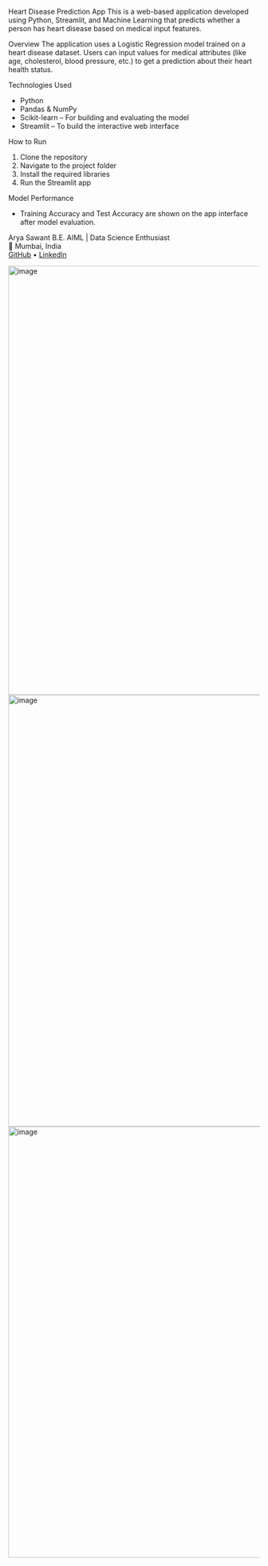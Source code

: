 Heart Disease Prediction App
This is a web-based application developed using Python, Streamlit, and Machine Learning that predicts whether a person has heart disease based on medical input features.

Overview
The application uses a Logistic Regression model trained on a heart disease dataset. Users can input values for medical attributes (like age, cholesterol, blood pressure, etc.) to get a prediction about their heart health status.

Technologies Used
- Python
- Pandas & NumPy
- Scikit-learn – For building and evaluating the model
- Streamlit – To build the interactive web interface

 How to Run
1. Clone the repository
2. Navigate to the project folder
3. Install the required libraries
4. Run the Streamlit app

Model Performance
- Training Accuracy and Test Accuracy are shown on the app interface after model evaluation.

Arya Sawant
B.E. AIML | Data Science Enthusiast  
📍 Mumbai, India  
[GitHub](https://github.com/aryasawant1102) • [LinkedIn](https://linkedin.com/in/arya-sawant-351b6a30a)

<img width="1898" height="858" alt="image" src="https://github.com/user-attachments/assets/0c4a94e8-087a-4a64-8237-aa2d67944f58" />
<img width="1917" height="863" alt="image" src="https://github.com/user-attachments/assets/ff68c0c0-9407-44e7-a2eb-3f457249179b" />
<img width="1919" height="862" alt="image" src="https://github.com/user-attachments/assets/a6463d5d-0b7e-41ae-9782-09cac446aab3" />



